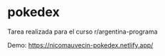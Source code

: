 # pokedex
 
Tarea realizada para el curso r/argentina-programa

Demo: https://nicomauvecin-pokedex.netlify.app/
